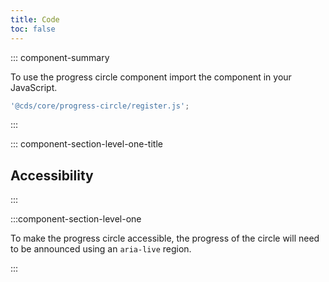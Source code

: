 ```yaml
---
title: Code
toc: false
---
```


::: component-summary

To use the progress circle component import the component in your JavaScript.

```javascript
'@cds/core/progress-circle/register.js';
```

:::

<CdsDemos componentName="progress-circle" />

::: component-section-level-one-title

## Accessibility

:::

:::component-section-level-one

To make the progress circle accessible, the progress of the circle will need to be announced using an `aria-live` region.

:::

<div cds-layout="p-y:lg">&nbsp;</div>
